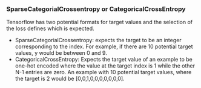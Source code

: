 ### SparseCategorialCrossentropy or CategoricalCrossEntropy
Tensorflow has two potential formats for target values and the selection of the loss defines which is expected.
- SparseCategorialCrossentropy: expects the target to be an integer corresponding to the index. For example, if there are 10 potential target values, y would be between 0 and 9. 
- CategoricalCrossEntropy: Expects the target value of an example to be one-hot encoded where the value at the target index is 1 while the other N-1 entries are zero. An example with 10 potential target values, where the target is 2 would be [0,0,1,0,0,0,0,0,0,0].
